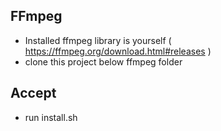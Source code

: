 ## FFmpeg
 * Installed ffmpeg library is yourself ( https://ffmpeg.org/download.html#releases )
 * clone this project below ffmpeg folder
 
## Accept
 * run install.sh

